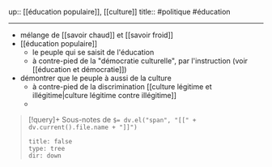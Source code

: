 up:: [[éducation populaire]], [[culture]]
title::
#politique #éducation 

---

 - mélange de [[savoir chaud]] et [[savoir froid]]
 - [[éducation populaire]] 
     - le peuple qui se saisit de l'éducation
     - à contre-pied de la "démocratie culturelle", par l'instruction (voir [[éducation et démocratie]])
 - démontrer que le peuple à aussi de la culture
     - à contre-pied de la discrimination [[culture légitime et illégitime|culture légitime contre illégitime]]
     - 
> [!query]+ Sous-notes de `$= dv.el("span", "[[" + dv.current().file.name + "]]")`
> ```breadcrumbs
> title: false
> type: tree
> dir: down
> ```

